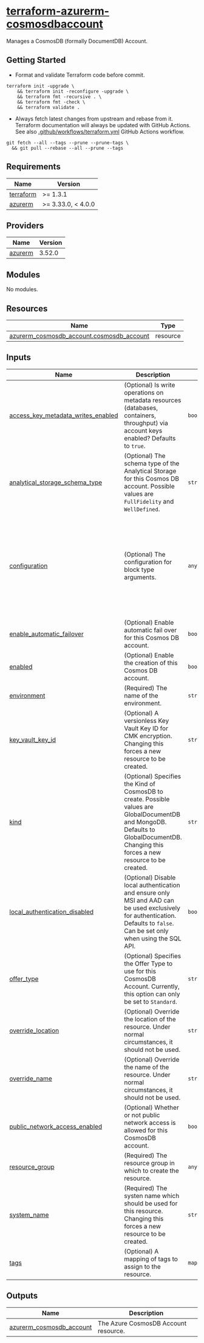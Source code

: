 # [terraform-azurerm-cosmosdbaccount][1]

Manages a CosmosDB (formally DocumentDB) Account.

## Getting Started

- Format and validate Terraform code before commit.

```shell
terraform init -upgrade \
    && terraform init -reconfigure -upgrade \
    && terraform fmt -recursive . \
    && terraform fmt -check \
    && terraform validate .
```

- Always fetch latest changes from upstream and rebase from it. Terraform documentation will always be updated with GitHub Actions. See also [.github/workflows/terraform.yml](.github/workflows/terraform.yml) GitHub Actions workflow.

```shell
git fetch --all --tags --prune --prune-tags \
  && git pull --rebase --all --prune --tags
```

<!-- BEGIN_TF_DOCS -->
## Requirements

| Name | Version |
|------|---------|
| <a name="requirement_terraform"></a> [terraform](#requirement\_terraform) | >= 1.3.1 |
| <a name="requirement_azurerm"></a> [azurerm](#requirement\_azurerm) | >= 3.33.0, < 4.0.0 |

## Providers

| Name | Version |
|------|---------|
| <a name="provider_azurerm"></a> [azurerm](#provider\_azurerm) | 3.52.0 |

## Modules

No modules.

## Resources

| Name | Type |
|------|------|
| [azurerm_cosmosdb_account.cosmosdb_account](https://registry.terraform.io/providers/hashicorp/azurerm/latest/docs/resources/cosmosdb_account) | resource |

## Inputs

| Name | Description | Type | Default | Required |
|------|-------------|------|---------|:--------:|
| <a name="input_access_key_metadata_writes_enabled"></a> [access\_key\_metadata\_writes\_enabled](#input\_access\_key\_metadata\_writes\_enabled) | (Optional) Is write operations on metadata resources (databases, containers, throughput) via account keys enabled? Defaults to `true`. | `bool` | `true` | no |
| <a name="input_analytical_storage_schema_type"></a> [analytical\_storage\_schema\_type](#input\_analytical\_storage\_schema\_type) | (Optional) The schema type of the Analytical Storage for this Cosmos DB account. Possible values are `FullFidelity` and `WellDefined`. | `string` | `null` | no |
| <a name="input_configuration"></a> [configuration](#input\_configuration) | (Optional) The configuration for block type arguments. | `any` | <pre>{<br>  "consistency_policy": {<br>    "consistency_level": "Session",<br>    "max_interval_in_seconds": 5,<br>    "max_staleness_prefix": 100<br>  },<br>  "geo_location": {<br>    "failover_priority": 0,<br>    "location": "AzureLocation",<br>    "zone_redundant": false<br>  }<br>}</pre> | no |
| <a name="input_enable_automatic_failover"></a> [enable\_automatic\_failover](#input\_enable\_automatic\_failover) | (Optional) Enable automatic fail over for this Cosmos DB account. | `bool` | `false` | no |
| <a name="input_enabled"></a> [enabled](#input\_enabled) | (Optional) Enable the creation of this Cosmos DB account. | `bool` | `true` | no |
| <a name="input_environment"></a> [environment](#input\_environment) | (Required) The name of the environment. | `string` | n/a | yes |
| <a name="input_key_vault_key_id"></a> [key\_vault\_key\_id](#input\_key\_vault\_key\_id) | (Optional) A versionless Key Vault Key ID for CMK encryption. Changing this forces a new resource to be created. | `string` | `null` | no |
| <a name="input_kind"></a> [kind](#input\_kind) | (Optional) Specifies the Kind of CosmosDB to create. Possible values are GlobalDocumentDB and MongoDB. Defaults to GlobalDocumentDB. Changing this forces a new resource to be created. | `string` | `"GlobalDocumentDB"` | no |
| <a name="input_local_authentication_disabled"></a> [local\_authentication\_disabled](#input\_local\_authentication\_disabled) | (Optional) Disable local authentication and ensure only MSI and AAD can be used exclusively for authentication. Defaults to `false`. Can be set only when using the SQL API. | `bool` | `false` | no |
| <a name="input_offer_type"></a> [offer\_type](#input\_offer\_type) | (Optional) Specifies the Offer Type to use for this CosmosDB Account. Currently, this option can only be set to `Standard`. | `string` | `"Standard"` | no |
| <a name="input_override_location"></a> [override\_location](#input\_override\_location) | (Optional) Override the location of the resource. Under normal circumstances, it should not be used. | `string` | `null` | no |
| <a name="input_override_name"></a> [override\_name](#input\_override\_name) | (Optional) Override the name of the resource. Under normal circumstances, it should not be used. | `string` | `null` | no |
| <a name="input_public_network_access_enabled"></a> [public\_network\_access\_enabled](#input\_public\_network\_access\_enabled) | (Optional) Whether or not public network access is allowed for this CosmosDB account. | `bool` | `true` | no |
| <a name="input_resource_group"></a> [resource\_group](#input\_resource\_group) | (Required) The resource group in which to create the resource. | `any` | n/a | yes |
| <a name="input_system_name"></a> [system\_name](#input\_system\_name) | (Required) The systen name which should be used for this resource. Changing this forces a new resource to be created. | `string` | n/a | yes |
| <a name="input_tags"></a> [tags](#input\_tags) | (Optional) A mapping of tags to assign to the resource. | `map(string)` | `null` | no |

## Outputs

| Name | Description |
|------|-------------|
| <a name="output_azurerm_cosmosdb_account"></a> [azurerm\_cosmosdb\_account](#output\_azurerm\_cosmosdb\_account) | The Azure CosmosDB Account resource. |
<!-- END_TF_DOCS -->

[1]: https://registry.terraform.io/providers/hashicorp/azurerm/latest/docs/resources/cosmosdb_account
